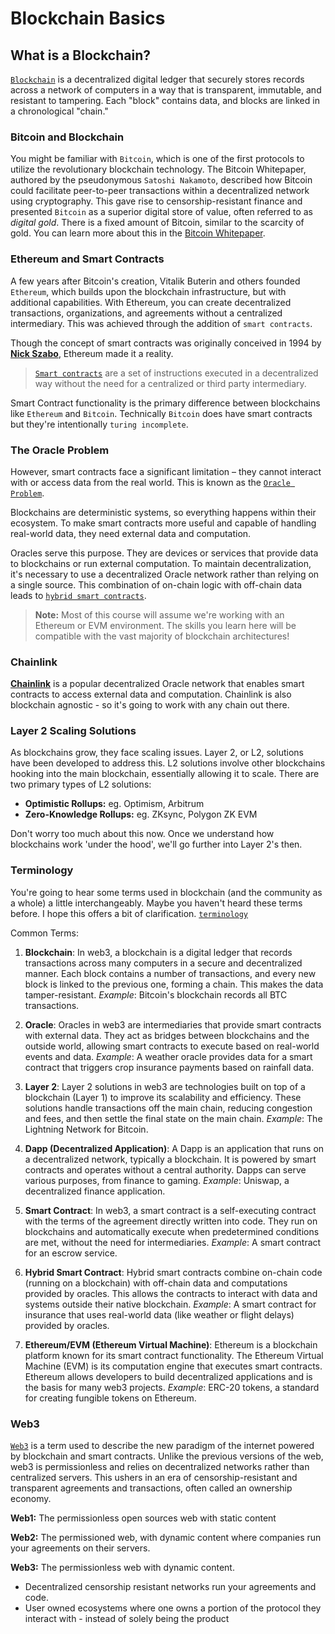 # Blockchain Basics

## What is a Blockchain?

[`Blockchain`](https://www.investopedia.com/terms/b/blockchain.asp) is a decentralized digital ledger that securely stores records across a network of computers in a way that is transparent, immutable, and resistant to tampering. Each "block" contains data, and blocks are linked in a chronological "chain."

### Bitcoin and Blockchain

You might be familiar with `Bitcoin`, which is one of the first protocols to utilize the revolutionary blockchain technology. The Bitcoin Whitepaper, authored by the pseudonymous `Satoshi Nakamoto`, described how Bitcoin could facilitate peer-to-peer transactions within a decentralized network using cryptography. This gave rise to censorship-resistant finance and presented `Bitcoin` as a superior digital store of value, often referred to as _digital gold_. There is a fixed amount of Bitcoin, similar to the scarcity of gold. You can learn more about this in the [Bitcoin Whitepaper](https://bitcoin.org/bitcoin.pdf).

### Ethereum and Smart Contracts

A few years after Bitcoin's creation, Vitalik Buterin and others founded `Ethereum`, which builds upon the blockchain infrastructure, but with additional capabilities. With Ethereum, you can create decentralized transactions, organizations, and agreements without a centralized intermediary. This was achieved through the addition of `smart contracts`.

Though the concept of smart contracts was originally conceived in 1994 by **[Nick Szabo](https://en.wikipedia.org/wiki/Nick_Szabo)**, Ethereum made it a reality.

> [`Smart contracts`](https://chain.link/education/smart-contracts) are a set of instructions executed in a decentralized way without the need for a centralized or third party intermediary.

Smart Contract functionality is the primary difference between blockchains like `Ethereum` and `Bitcoin`. Technically `Bitcoin` does have smart contracts but they're intentionally `turing incomplete`.

### The Oracle Problem

However, smart contracts face a significant limitation – they cannot interact with or access data from the real world. This is known as the [`Oracle Problem`](https://betterprogramming.pub/what-is-a-blockchain-oracle-f5ccab8dbd72?source=friends_link&sk=d921a38466df8a9176ed8dd767d8c77d).

Blockchains are deterministic systems, so everything happens within their ecosystem. To make smart contracts more useful and capable of handling real-world data, they need external data and computation.

Oracles serve this purpose. They are devices or services that provide data to blockchains or run external computation. To maintain decentralization, it's necessary to use a decentralized Oracle network rather than relying on a single source. This combination of on-chain logic with off-chain data leads to [`hybrid smart contracts`](https://chain.link/education-hub/hybrid-smart-contracts).

> **Note:** Most of this course will assume we're working with an Ethereum or EVM environment. The skills you learn here will be compatible with the vast majority of blockchain architectures!

### Chainlink

**[Chainlink](https://chain.link/)** is a popular decentralized Oracle network that enables smart contracts to access external data and computation. Chainlink is also blockchain agnostic - so it's going to work with any chain out there.

### Layer 2 Scaling Solutions

As blockchains grow, they face scaling issues. Layer 2, or L2, solutions have been developed to address this. L2 solutions involve other blockchains hooking into the main blockchain, essentially allowing it to scale. There are two primary types of L2 solutions:

-   **Optimistic Rollups:** eg. Optimism, Arbitrum
-   **Zero-Knowledge Rollups:** eg. ZKsync, Polygon ZK EVM

Don't worry too much about this now. Once we understand how blockchains work 'under the hood', we'll go further into Layer 2's then.

### Terminology

You're going to hear some terms used in blockchain (and the community as a whole) a little interchangeably. Maybe you haven't heard these terms before. I hope this offers a bit of clarification. [`terminology`](https://connect.comptia.org/content/articles/blockchain-terminology)

Common Terms:

1. **Blockchain**: In web3, a blockchain is a digital ledger that records transactions across many computers in a secure and decentralized manner. Each block contains a number of transactions, and every new block is linked to the previous one, forming a chain. This makes the data tamper-resistant. _Example_: Bitcoin's blockchain records all BTC transactions.

2. **Oracle**: Oracles in web3 are intermediaries that provide smart contracts with external data. They act as bridges between blockchains and the outside world, allowing smart contracts to execute based on real-world events and data. _Example_: A weather oracle provides data for a smart contract that triggers crop insurance payments based on rainfall data.

3. **Layer 2**: Layer 2 solutions in web3 are technologies built on top of a blockchain (Layer 1) to improve its scalability and efficiency. These solutions handle transactions off the main chain, reducing congestion and fees, and then settle the final state on the main chain. _Example_: The Lightning Network for Bitcoin.

4. **Dapp (Decentralized Application)**: A Dapp is an application that runs on a decentralized network, typically a blockchain. It is powered by smart contracts and operates without a central authority. Dapps can serve various purposes, from finance to gaming. _Example_: Uniswap, a decentralized finance application.

5. **Smart Contract**: In web3, a smart contract is a self-executing contract with the terms of the agreement directly written into code. They run on blockchains and automatically execute when predetermined conditions are met, without the need for intermediaries. _Example_: A smart contract for an escrow service.

6. **Hybrid Smart Contract**: Hybrid smart contracts combine on-chain code (running on a blockchain) with off-chain data and computations provided by oracles. This allows the contracts to interact with data and systems outside their native blockchain. _Example_: A smart contract for insurance that uses real-world data (like weather or flight delays) provided by oracles.

7. **Ethereum/EVM (Ethereum Virtual Machine)**: Ethereum is a blockchain platform known for its smart contract functionality. The Ethereum Virtual Machine (EVM) is its computation engine that executes smart contracts. Ethereum allows developers to build decentralized applications and is the basis for many web3 projects. _Example_: ERC-20 tokens, a standard for creating fungible tokens on Ethereum.

### Web3

[`Web3`](https://en.wikipedia.org/wiki/Web3) is a term used to describe the new paradigm of the internet powered by blockchain and smart contracts. Unlike the previous versions of the web, web3 is permissionless and relies on decentralized networks rather than centralized servers. This ushers in an era of censorship-resistant and transparent agreements and transactions, often called an ownership economy.

**Web1:** The permissionless open sources web with static content

**Web2:** The permissioned web, with dynamic content where companies run your agreements on their servers.

**Web3:** The permissionless web with dynamic content.

-   Decentralized censorship resistant networks run your agreements and code.
-   User owned ecosystems where one owns a portion of the protocol they interact with - instead of solely being the product

